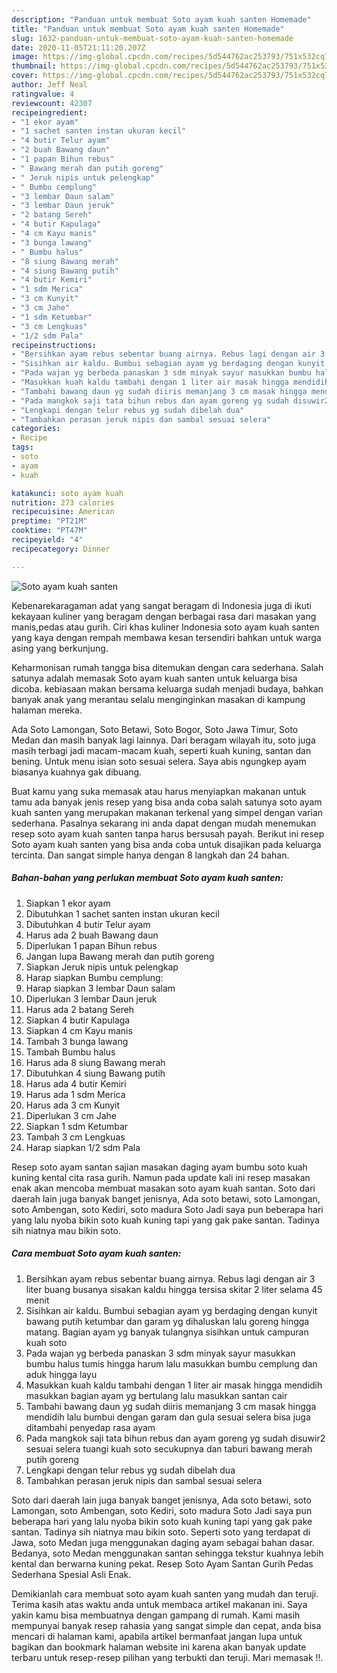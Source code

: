 ```yaml
---
description: "Panduan untuk membuat Soto ayam kuah santen Homemade"
title: "Panduan untuk membuat Soto ayam kuah santen Homemade"
slug: 1632-panduan-untuk-membuat-soto-ayam-kuah-santen-homemade
date: 2020-11-05T21:11:20.207Z
image: https://img-global.cpcdn.com/recipes/5d544762ac253793/751x532cq70/soto-ayam-kuah-santen-foto-resep-utama.jpg
thumbnail: https://img-global.cpcdn.com/recipes/5d544762ac253793/751x532cq70/soto-ayam-kuah-santen-foto-resep-utama.jpg
cover: https://img-global.cpcdn.com/recipes/5d544762ac253793/751x532cq70/soto-ayam-kuah-santen-foto-resep-utama.jpg
author: Jeff Neal
ratingvalue: 4
reviewcount: 42307
recipeingredient:
- "1 ekor ayam"
- "1 sachet santen instan ukuran kecil"
- "4 butir Telur ayam"
- "2 buah Bawang daun"
- "1 papan Bihun rebus"
- " Bawang merah dan putih goreng"
- " Jeruk nipis untuk pelengkap"
- " Bumbu cemplung"
- "3 lembar Daun salam"
- "3 lembar Daun jeruk"
- "2 batang Sereh"
- "4 butir Kapulaga"
- "4 cm Kayu manis"
- "3 bunga lawang"
- " Bumbu halus"
- "8 siung Bawang merah"
- "4 siung Bawang putih"
- "4 butir Kemiri"
- "1 sdm Merica"
- "3 cm Kunyit"
- "3 cm Jahe"
- "1 sdm Ketumbar"
- "3 cm Lengkuas"
- "1/2 sdm Pala"
recipeinstructions:
- "Bersihkan ayam rebus sebentar buang airnya. Rebus lagi dengan air 3 liter buang busanya sisakan kaldu hingga tersisa skitar 2 liter selama 45 menit"
- "Sisihkan air kaldu. Bumbui sebagian ayam yg berdaging dengan kunyit bawang putih ketumbar dan garam yg dihaluskan lalu goreng hingga matang. Bagian ayam yg banyak tulangnya sisihkan untuk campuran kuah soto"
- "Pada wajan yg berbeda panaskan 3 sdm minyak sayur masukkan bumbu halus tumis hingga harum lalu masukkan bumbu cemplung dan aduk hingga layu"
- "Masukkan kuah kaldu tambahi dengan 1 liter air masak hingga mendidih masukkan bagian ayam yg bertulang lalu masukkan santan cair"
- "Tambahi bawang daun yg sudah diiris memanjang 3 cm masak hingga mendidih lalu bumbui dengan garam dan gula sesuai selera bisa juga ditambahi penyedap rasa ayam"
- "Pada mangkok saji tata bihun rebus dan ayam goreng yg sudah disuwir2 sesuai selera tuangi kuah soto secukupnya dan taburi bawang merah putih goreng"
- "Lengkapi dengan telur rebus yg sudah dibelah dua"
- "Tambahkan perasan jeruk nipis dan sambal sesuai selera"
categories:
- Recipe
tags:
- soto
- ayam
- kuah

katakunci: soto ayam kuah 
nutrition: 273 calories
recipecuisine: American
preptime: "PT21M"
cooktime: "PT47M"
recipeyield: "4"
recipecategory: Dinner

---
```



![Soto ayam kuah santen](https://img-global.cpcdn.com/recipes/5d544762ac253793/751x532cq70/soto-ayam-kuah-santen-foto-resep-utama.jpg)

Kebenarekaragaman adat yang sangat beragam di Indonesia juga di ikuti kekayaan kuliner yang beragam dengan berbagai rasa dari masakan yang manis,pedas atau gurih. Ciri khas kuliner Indonesia soto ayam kuah santen yang kaya dengan rempah membawa kesan tersendiri bahkan untuk warga asing yang berkunjung.


Keharmonisan rumah tangga bisa ditemukan dengan cara sederhana. Salah satunya adalah memasak Soto ayam kuah santen untuk keluarga bisa dicoba. kebiasaan makan bersama keluarga sudah menjadi budaya, bahkan banyak anak yang merantau selalu menginginkan masakan di kampung halaman mereka.

Ada Soto Lamongan, Soto Betawi, Soto Bogor, Soto Jawa Timur, Soto Medan dan masih banyak lagi lainnya. Dari beragam wilayah itu, soto juga masih terbagi jadi macam-macam kuah, seperti kuah kuning, santan dan bening. Untuk menu isian soto sesuai selera. Saya abis ngungkep ayam biasanya kuahnya gak dibuang.

Buat kamu yang suka memasak atau harus menyiapkan makanan untuk tamu ada banyak jenis resep yang bisa anda coba salah satunya soto ayam kuah santen yang merupakan makanan terkenal yang simpel dengan varian sederhana. Pasalnya sekarang ini anda dapat dengan mudah menemukan resep soto ayam kuah santen tanpa harus bersusah payah.
Berikut ini resep Soto ayam kuah santen yang bisa anda coba untuk disajikan pada keluarga tercinta. Dan sangat simple hanya dengan 8 langkah dan 24 bahan.


<!--inarticleads1-->

##### Bahan-bahan yang perlukan membuat Soto ayam kuah santen:

1. Siapkan 1 ekor ayam
1. Dibutuhkan 1 sachet santen instan ukuran kecil
1. Dibutuhkan 4 butir Telur ayam
1. Harus ada 2 buah Bawang daun
1. Diperlukan 1 papan Bihun rebus
1. Jangan lupa  Bawang merah dan putih goreng
1. Siapkan  Jeruk nipis untuk pelengkap
1. Harap siapkan  Bumbu cemplung:
1. Harap siapkan 3 lembar Daun salam
1. Diperlukan 3 lembar Daun jeruk
1. Harus ada 2 batang Sereh
1. Siapkan 4 butir Kapulaga
1. Siapkan 4 cm Kayu manis
1. Tambah 3 bunga lawang
1. Tambah  Bumbu halus
1. Harus ada 8 siung Bawang merah
1. Dibutuhkan 4 siung Bawang putih
1. Harus ada 4 butir Kemiri
1. Harus ada 1 sdm Merica
1. Harus ada 3 cm Kunyit
1. Diperlukan 3 cm Jahe
1. Siapkan 1 sdm Ketumbar
1. Tambah 3 cm Lengkuas
1. Harap siapkan 1/2 sdm Pala


Resep soto ayam santan sajian masakan daging ayam bumbu soto kuah kuning kental cita rasa gurih. Namun pada update kali ini resep masakan enak akan mencoba membuat masakan soto ayam kuah santan. Soto dari daerah lain juga banyak banget jenisnya, Ada soto betawi, soto Lamongan, soto Ambengan, soto Kediri, soto madura Soto Jadi saya pun beberapa hari yang lalu nyoba bikin soto kuah kuning tapi yang gak pake santan. Tadinya sih niatnya mau bikin soto. 

<!--inarticleads2-->

##### Cara membuat  Soto ayam kuah santen:

1. Bersihkan ayam rebus sebentar buang airnya. Rebus lagi dengan air 3 liter buang busanya sisakan kaldu hingga tersisa skitar 2 liter selama 45 menit
1. Sisihkan air kaldu. Bumbui sebagian ayam yg berdaging dengan kunyit bawang putih ketumbar dan garam yg dihaluskan lalu goreng hingga matang. Bagian ayam yg banyak tulangnya sisihkan untuk campuran kuah soto
1. Pada wajan yg berbeda panaskan 3 sdm minyak sayur masukkan bumbu halus tumis hingga harum lalu masukkan bumbu cemplung dan aduk hingga layu
1. Masukkan kuah kaldu tambahi dengan 1 liter air masak hingga mendidih masukkan bagian ayam yg bertulang lalu masukkan santan cair
1. Tambahi bawang daun yg sudah diiris memanjang 3 cm masak hingga mendidih lalu bumbui dengan garam dan gula sesuai selera bisa juga ditambahi penyedap rasa ayam
1. Pada mangkok saji tata bihun rebus dan ayam goreng yg sudah disuwir2 sesuai selera tuangi kuah soto secukupnya dan taburi bawang merah putih goreng
1. Lengkapi dengan telur rebus yg sudah dibelah dua
1. Tambahkan perasan jeruk nipis dan sambal sesuai selera


Soto dari daerah lain juga banyak banget jenisnya, Ada soto betawi, soto Lamongan, soto Ambengan, soto Kediri, soto madura Soto Jadi saya pun beberapa hari yang lalu nyoba bikin soto kuah kuning tapi yang gak pake santan. Tadinya sih niatnya mau bikin soto. Seperti soto yang terdapat di Jawa, soto Medan juga menggunakan daging ayam sebagai bahan dasar. Bedanya, soto Medan menggunakan santan sehingga tekstur kuahnya lebih kental dan berwarna kuning pekat. Resep Soto Ayam Santan Gurih Pedas Sederhana Spesial Asli Enak. 

Demikianlah cara membuat soto ayam kuah santen yang mudah dan teruji. Terima kasih atas waktu anda untuk membaca artikel makanan ini. Saya yakin kamu bisa membuatnya dengan gampang di rumah. Kami masih mempunyai banyak resep rahasia yang sangat simple dan cepat, anda bisa mencari di halaman kami, apabila artikel bermanfaat jangan lupa untuk bagikan dan bookmark halaman website ini karena akan banyak update terbaru untuk resep-resep pilihan yang terbukti dan teruji. Mari memasak !!. 
